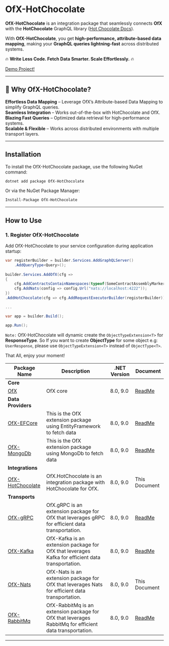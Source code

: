 # OfX-HotChocolate

**OfX-HotChocolate** is an integration package that seamlessly connects **OfX** with the **HotChocolate** GraphQL library ([Hot Chocolate Docs](https://chillicream.com/docs/hotchocolate/v15)).

With **OfX-HotChocolate**, you get **high-performance, attribute-based data mapping**, making your **GraphQL queries lightning-fast** across distributed systems.

🔥 **Write Less Code. Fetch Data Smarter. Scale Effortlessly.** 🔥

[Demo Project!](https://github.com/quyvu01/TestOfX-Demo)

---

## 🎯 Why OfX-HotChocolate?

**Effortless Data Mapping** – Leverage OfX’s Attribute-based Data Mapping to simplify GraphQL queries.  
**Seamless Integration** – Works out-of-the-box with HotChocolate and OfX.  
**Blazing Fast Queries** – Optimized data retrieval for high-performance systems.  
**Scalable & Flexible** – Works across distributed environments with multiple transport layers.

---

## Installation

To install the OfX-HotChocolate package, use the following NuGet command:

```bash
dotnet add package OfX-HotChocolate
```

Or via the NuGet Package Manager:

```bash
Install-Package OfX-HotChocolate
```

---

## How to Use

### 1. Register OfX-HotChocolate

Add OfX-HotChocolate to your service configuration during application startup:

```csharp
var registerBuilder = builder.Services.AddGraphQLServer()
    .AddQueryType<Query>();
    
builder.Services.AddOfX(cfg =>
{
    cfg.AddContractsContainNamespaces(typeof(SomeContractAssemblyMarker).Assembly);
    cfg.AddNats(config => config.Url("nats://localhost:4222"));
})
.AddHotChocolate(cfg => cfg.AddRequestExecutorBuilder(registerBuilder));

...

var app = builder.Build();

app.Run();
```
`Note:` OfX-HotChocolate will dynamic create the `ObjectTypeExtension<T>` for **ResponseType**. So If you want to create **ObjectType** for some object e.g: `UserResponse`,
please use `ObjectTypeExtension<T>` instead of `ObjectType<T>`.

That All, enjoy your moment!

| Package Name                               | Description                                                                                             | .NET Version | Document                                                                                 |
|--------------------------------------------|---------------------------------------------------------------------------------------------------------|--------------|------------------------------------------------------------------------------------------|
| **Core**                                   |                                                                                                         |
| [OfX][OfX.nuget]                           | OfX core                                                                                                | 8.0, 9.0     | [ReadMe](https://github.com/quyvu01/OfX/blob/main/README.md)                             |
| **Data Providers**                         |                                                                                                         |
| [OfX-EFCore][OfX-EFCore.nuget]             | This is the OfX extension package using EntityFramework to fetch data                                   | 8.0, 9.0     | [ReadMe](https://github.com/quyvu01/OfX/blob/main/src/OfX.EntityFrameworkCore/README.md) |
| [OfX-MongoDb][OfX-MongoDb.nuget]           | This is the OfX extension package using MongoDb to fetch data                                           | 8.0, 9.0     | [ReadMe](https://github.com/quyvu01/OfX/blob/main/src/OfX.MongoDb/README.md)             |
| **Integrations**                           |                                                                                                         |
| [OfX-HotChocolate][OfX-HotChocolate.nuget] | OfX.HotChocolate is an integration package with HotChocolate for OfX.                                   | 8.0, 9.0     | This Document                                                                            |
| **Transports**                             |                                                                                                         |
| [OfX-gRPC][OfX-gRPC.nuget]                 | OfX.gRPC is an extension package for OfX that leverages gRPC for efficient data transportation.         | 8.0, 9.0     | [ReadMe](https://github.com/quyvu01/OfX/blob/main/src/OfX.Grpc/README.md)                |
| [OfX-Kafka][OfX-Kafka.nuget]               | OfX-Kafka is an extension package for OfX that leverages Kafka for efficient data transportation.       | 8.0, 9.0     | [ReadMe](https://github.com/quyvu01/OfX/blob/main/src/OfX.Kafka/README.md)               |
| [OfX-Nats][OfX-Nats.nuget]                 | OfX-Nats is an extension package for OfX that leverages Nats for efficient data transportation.         | 8.0, 9.0     | This Document                                                                            |
| [OfX-RabbitMq][OfX-RabbitMq.nuget]         | OfX-RabbitMq is an extension package for OfX that leverages RabbitMq for efficient data transportation. | 8.0, 9.0     | [ReadMe](https://github.com/quyvu01/OfX/blob/main/src/OfX.RabbitMq/README.md)            |

---

[OfX.nuget]: https://www.nuget.org/packages/OfX/

[OfX-EFCore.nuget]: https://www.nuget.org/packages/OfX-EFCore/

[OfX-MongoDb.nuget]: https://www.nuget.org/packages/OfX-MongoDb/

[OfX-HotChocolate.nuget]: https://www.nuget.org/packages/OfX-HotChocolate/

[OfX-gRPC.nuget]: https://www.nuget.org/packages/OfX-gRPC/

[OfX-Nats.nuget]: https://www.nuget.org/packages/OfX-Nats/

[OfX-RabbitMq.nuget]: https://www.nuget.org/packages/OfX-RabbitMq/

[OfX-Kafka.nuget]: https://www.nuget.org/packages/OfX-Kafka/